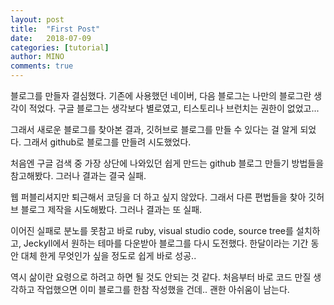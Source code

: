 ```yaml
---
layout: post
title:  "First Post"
date:   2018-07-09
categories: [tutorial]
author: MINO
comments: true
---
```


블로그를 만들자 결심했다. 
기존에 사용했던 네이버, 다음 블로그는 나만의 블로그란 생각이 적었다. 
구글 블로그는 생각보다 별로였고, 티스토리나 브런치는 권한이 없었고...

그래서 새로운 블로그를 찾아본 결과, 깃허브로 블로그를 만들 수 있다는 걸 알게 되었다. 
그래서 github로 블로그를 만들려 시도했었다.

처음엔 구글 검색 중 가장 상단에 나와있던 쉽게 만드는 github 블로그 만들기 방법들을 참고해봤다.
그러나 결과는 결국 실패. 

웹 퍼블리셔지만 퇴근해서 코딩을 더 하고 싶지 않았다. 
그래서 다른 편법들을 찾아 깃허브 블로그 제작을 시도해봤다. 
그러나 결과는 또 실패. 

이어진 실패로 분노를 못참고 바로 ruby, visual studio code, source tree를 설치하고, 
Jeckyll에서 원하는 테마를 다운받아 블로그를 다시 도전했다.
한달이라는 기간 동안 대체 한게 무엇인가 싶을 정도로 쉽게 바로 성공..

역시 삶이란 요령으로 하려고 하면 될 것도 안되는 것 같다.
처음부터 바로 코드 만질 생각하고 작업했으면 이미 블로그를 한참 작성했을 건데..
괜한 아쉬움이 남는다. 
